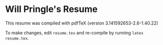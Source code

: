 # Will Pringle's Resume

This resume was compiled with pdfTeX (version 3.141592653-2.6-1.40.22)

To make changes, edit `resume.tex` and re-compile by running `latex resume.tex`.

